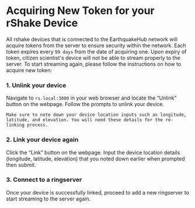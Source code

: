 Acquiring New Token for your rShake Device
=====================
All rshake devices that is connected to the EarthquakeHub network will acquire tokens from the server to ensure security within the network. Each token expires every `99 days` from the date of acquiring one. Upon expiry of token, citizen scientist's device will not be able to stream properly to the server. To start streaming again, please follow the instructions on how to acquire new token: 
### 1. Unlink your device
   Navigate to `rs.local:3000` in your web browser and locate the “Unlink” button on the webpage. Follow the prompts to unlink your device. 
   ```{note}
   Make sure to note down your device location inputs such as longitude, latitude, and elevation. You will need these details for the re-linking process.
   ```
### 2. Link your device again
   Click the “Link” button on the webpage. Input the device location details (longitude, latitude, elevation) that you noted down earlier when prompted then submit.
### 3. Connect to a ringserver
   Once your device is successfully linked, proceed to add a new ringserver to start streaming to the server again.